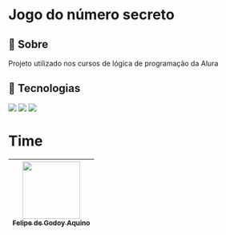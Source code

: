 <h1>Jogo do número secreto</h1>

<h2>🔖 Sobre</h2>
<p>Projeto utilizado nos cursos de lógica de programação da Alura</p>

## 🚀 Tecnologias
<div>
  <img src="https://img.shields.io/badge/HTLM-239120?style-for-the-badge&logo=html5&logoColor=white">

  <img src="https://img.shields.io/badge/CSS-239120?style-for-the-badge&logo=css&logoColor=white">
  
  <img src="https://img.shields.io/badge/JavaScript-F7DF1E?style-for-the-badge&logo=javascript&logoColor=black">
</div>

# Time

| [<img loading="lazy" src="https://avatars.githubusercontent.com/u/103228340?v=4" width=115><br><sub>Felipe de Godoy Aquino</sub>](https://github.com/felipeaquino86) |
| :---: |
